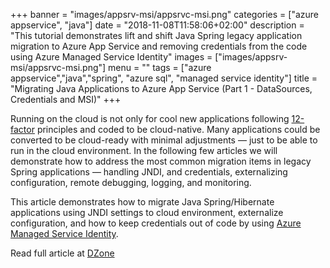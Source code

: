 +++
banner = "images/appsrv-msi/appsrvc-msi.png"
categories = ["azure appservice", "java"]
date = "2018-11-08T11:58:06+02:00"
description = "This tutorial demonstrates lift and shift Java  Spring legacy application migration to Azure App Service and removing credentials from the code using Azure Managed Service Identity"
images = ["images/appsrv-msi/appsrvc-msi.png"]
menu = ""
tags = ["azure appservice","java","spring", "azure sql", "managed service identity"]
title = "Migrating Java Applications to Azure App Service (Part 1 - DataSources, Credentials and MSI)"
+++

Running on the cloud is not only for cool new applications following [12-factor](https://12factor.net/) principles and coded to be cloud-native. Many applications could be converted to be cloud-ready with minimal adjustments — just to be able to run in the cloud environment. In the following few articles we will demonstrate how to address the most common migration items in legacy Spring applications — handling JNDI, and credentials, externalizing configuration, remote debugging, logging, and monitoring.

This article demonstrates how to migrate Java Spring/Hibernate applications using JNDI settings to cloud environment, externalize configuration, and how to keep credentials out of code by using [Azure Managed Service Identity](http://docs.microsoft.com/azure/active-directory/msi-overview).

Read full article at [DZone](https://dzone.com/articles/migrating-java-applications-to-azure-app-service-p)



